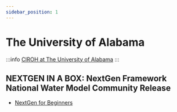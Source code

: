 ```yaml
---
sidebar_position: 1
---
```


# The University of Alabama


:::info
<a href="https://ciroh.ua.edu">CIROH at The University of Alabama</a>
:::

## NEXTGEN IN A BOX: NextGen Framework National Water Model Community Release

- [NextGen for Beginners](https://github.com/CIROH-UA/Conferences/tree/main/CIROHdevCon23)
